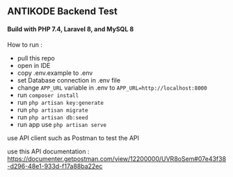 ## ANTIKODE Backend Test
#### Build with PHP 7.4, Laravel 8, and MySQL 8

How to run :
- pull this repo
- open in IDE
- copy .env.example to .env
- set Database connection in .env file
- change ``APP_URL`` variable in .env to ``APP_URL=http://localhost:8000``
- run ``composer install``
- run ``php artisan key:generate``
- run ``php artisan migrate``
- run ``php artisan db:seed``
- run app use ``php artisan serve``

use API client such as Postman to test the API

use this API documentation : https://documenter.getpostman.com/view/12200000/UVR8oSem#07e43f38-d296-48e1-933d-f17a88ba22ec
